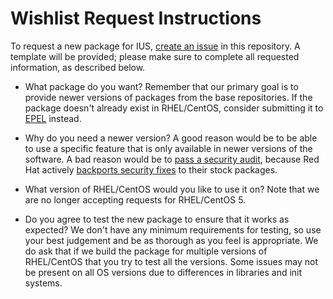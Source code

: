 # Wishlist Request Instructions

To request a new package for IUS, [create an issue][1] in this repository.  A
template will be provided; please make sure to complete all requested
information, as described below.

- What package do you want?  Remember that our primary goal is to provide newer
versions of packages from the base repositories.  If the package doesn't
already exist in RHEL/CentOS, consider submitting it to [EPEL][2] instead.

- Why do you need a newer version?  A good reason would be to be able to use a
specific feature that is only available in newer versions of the software.  A
bad reason would be to [pass a security audit][3], because Red Hat actively
[backports security fixes][4] to their stock packages.

- What version of RHEL/CentOS would you like to use it on?  Note that we are no
longer accepting requests for RHEL/CentOS 5.

- Do you agree to test the new package to ensure that it works as expected?  We
don't have any minimum requirements for testing, so use your best judgement and
be as thorough as you feel is appropriate.  We do ask that if we build the
package for multiple versions of RHEL/CentOS that you try to test all the
versions.  Some issues may not be present on all OS versions due to differences
in libraries and init systems.

[1]: https://github.com/iuscommunity/wishlist/issues/new
[2]: https://fedoraproject.org/wiki/EPEL
[3]: https://ius.io/FAQs/#should-i-use-ius-so-i-can-pass-pci-or-other-security-audits
[4]: https://access.redhat.com/security/updates/backporting
